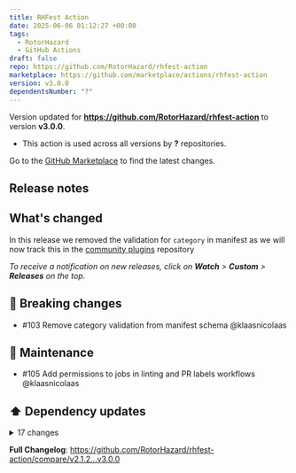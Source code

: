 ```yaml
---
title: RHFest Action
date: 2025-06-06 01:12:27 +00:00
tags:
  - RotorHazard
  - GitHub Actions
draft: false
repo: https://github.com/RotorHazard/rhfest-action
marketplace: https://github.com/marketplace/actions/rhfest-action
version: v3.0.0
dependentsNumber: "?"
---
```



Version updated for **https://github.com/RotorHazard/rhfest-action** to version **v3.0.0**.
- This action is used across all versions by **?** repositories.

Go to the [GitHub Marketplace](https://github.com/marketplace/actions/rhfest-action) to find the latest changes.

## Release notes

## What's changed

In this release we removed the validation for `category` in manifest as we will now track this in the [community plugins](https://github.com/RotorHazard/community-plugins) repository

_To receive a notification on new releases, click on **Watch** > **Custom** > **Releases** on the top._

## 🚨 Breaking changes

- #103 Remove category validation from manifest schema @klaasnicolaas

## 🧰 Maintenance

- #105 Add permissions to jobs in linting and PR labels workflows @klaasnicolaas

## ⬆️ Dependency updates

<details>
<summary>17 changes</summary>

- #87 ⬆️ Update dependency ruff to v0.11.7 @[renovate[bot]](https://github.com/apps/renovate)
- #88 ⬆️ Update docker/build-push-action action to v6.16.0 @[renovate[bot]](https://github.com/apps/renovate)
- #89 ⬆️ Update astral-sh/setup-uv action to v6 @[renovate[bot]](https://github.com/apps/renovate)
- #90 ⬆️ Lock file maintenance @[renovate[bot]](https://github.com/apps/renovate)
- #91 ⬆️ Lock file maintenance @[renovate[bot]](https://github.com/apps/renovate)
- #92 ⬆️ Update astral-sh/setup-uv action to v6.0.1 @[renovate[bot]](https://github.com/apps/renovate)
- #93 ⬆️ Update dependency ruff to v0.11.8 @[renovate[bot]](https://github.com/apps/renovate)
- #94 ⬆️ Lock file maintenance @[renovate[bot]](https://github.com/apps/renovate)
- #95 ⬆️ Update dependency ruff to v0.11.9 @[renovate[bot]](https://github.com/apps/renovate)
- #96 ⬆️ Update dependency ruff to v0.11.10 @[renovate[bot]](https://github.com/apps/renovate)
- #97 ⬆️ Update docker/build-push-action action to v6.17.0 @[renovate[bot]](https://github.com/apps/renovate)
- #98 ⬆️ Update dependency ruff to v0.11.11 @[renovate[bot]](https://github.com/apps/renovate)
- #99 ⬆️ Update astral-sh/setup-uv action to v6.1.0 @[renovate[bot]](https://github.com/apps/renovate)
- #100 ⬆️ Lock file maintenance @[renovate[bot]](https://github.com/apps/renovate)
- #101 ⬆️ Update docker/build-push-action action to v6.18.0 @[renovate[bot]](https://github.com/apps/renovate)
- #102 ⬆️ Update dependency ruff to v0.11.12 @[renovate[bot]](https://github.com/apps/renovate)
- #104 ⬆️ Update dependency ruff to v0.11.13 @[renovate[bot]](https://github.com/apps/renovate)
</details>

**Full Changelog**: https://github.com/RotorHazard/rhfest-action/compare/v2.1.2...v3.0.0

